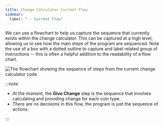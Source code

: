 ```yaml
---
title: Change Calculator Current Flow
sidebar:
  label: " - Current Flow"
---
```


We can use a flowchart to help us capture the sequence that currently exists within the change calculator. This can be captured at a high level, allowing us to see how the main steps of the program are sequenced.
Note the use of a box with a dotted outline to capture and label related group of instructions -- this is often a helpful addition to the readability of a flow chart.

![The flowchart showing the sequence of steps from the current change calculator code](./images/change-calc-1-sequence.png)

:::note

- At the moment, the **Give Change** step is the sequence that involves calculating and providing change for each coin type.
- There are no decisions in this flow, the program is just the sequence of actions.

:::
